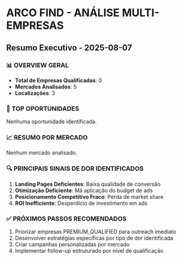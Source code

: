 # ARCO FIND - ANÁLISE MULTI-EMPRESAS
## Resumo Executivo - 2025-08-07

### 📊 OVERVIEW GERAL
- **Total de Empresas Qualificadas**: 0
- **Mercados Analisados**: 5
- **Localizações**: 3

### 🎯 TOP OPORTUNIDADES
Nenhuma oportunidade identificada.

### 📈 RESUMO POR MERCADO
Nenhum mercado analisado.

### 🔍 PRINCIPAIS SINAIS DE DOR IDENTIFICADOS
1. **Landing Pages Deficientes**: Baixa qualidade de conversão
2. **Otimização Deficiente**: Má aplicação do budget de ads
3. **Posicionamento Competitivo Fraco**: Perda de market share
4. **ROI Inefficiente**: Desperdício de investimento em ads

### ✅ PRÓXIMOS PASSOS RECOMENDADOS
1. Priorizar empresas PREMIUM_QUALIFIED para outreach imediato
2. Desenvolver estratégias específicas por tipo de dor identificada
3. Criar campanhas personalizadas por mercado
4. Implementar follow-up estruturado por nível de qualificação
